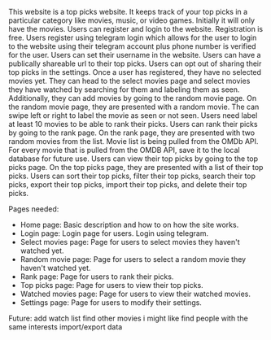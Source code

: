 <!-- # Toppick
## Description
**tl;dr** This is a website that keeps track of your top picks in a particular category like movies, music, or video games.

If you are like me, you have a lot of things to do. One of them is to have conversations with other people.
A common theme that keeps popping up is "What is your favorite \[Movie or Music or Video game\]?" or more generatlly "What are your top picks for \[Movie or Music or Video game\]?"
If you've met me before, and you've asked me for a list of my top picks, you'll see that they tend to change quite frequently. That's because I'm a a dummy who forgets my top picks every now and then, especially when I've been away from the particular \[Movie or Music or Video game\] I'm interested in. Basically, I'm a dummy who doesn't remember my top picks. So I'm making this small website so I can properly rank my top picks and keep track of them. 

## Features
Basic features:
* **Rank Picks**: This is where you can compare 2 random picks from the same category, choose the one you like the most, and rank it as your top pick.
* **Add new picks**: You can add new picks to the website. These may be movies, music, or video games.
* **Modify a pick**: You can modify a pick that you've already added. Maybe you made a mistake, or maybe season 8 came out and it ruined the whole experience for you (damn you Game of Thrones).
* **View your top picks**: You can view your top picks. You can see the top picks for movies, music, or video games. You can sort them, filter them, search them, export them, import them ... you name it.
And that's it!

## How do I get started?
Head over to the [https://toppicks.top](https://www.youtube.com/watch?v=dQw4w9WgXcQ) and follow the instructions. -->

This website is a top picks website. It keeps track of your top picks in a particular category like movies, music, or video games. Initially it will only have the movies.
Users can register and login to the website. Registration is free. Users register using telegram login which allows for the user to login to the website using their telegram account plus phone number is verified for the user. Users can set their username in the website. Users can have a publically shareable url to their top picks. Users can opt out of sharing their top picks in the settings. 
Once a user has registered, they have no selected movies yet. 
They can head to the select movies page and select movies they have watched by searching for them and labeling them as seen.
Additionally, they can add movies by going to the random movie page. On the random movie page, they are presented with a random movie. The can swipe left or right to label the movie as seen or not seen. 
Users need label at least 10 movies to be able to rank their picks.
Users can rank their picks by going to the rank page. On the rank page, they are presented with two random movies from the list.
Movie list is being pulled from the OMDb API. For every movie that is pulled from the OMDB API, save it to the local database for future use.
Users can view their top picks by going to the top picks page. On the top picks page, they are presented with a list of their top picks. Users can sort their top picks, filter their top picks, search their top picks, export their top picks, import their top picks, and delete their top picks.

Pages needed:
* Home page: Basic description and how to on how the site works.
* Login page: Login page for users. Login using telegram.
* Select movies page: Page for users to select movies they haven't watched yet.
* Random movie page: Page for users to select a random movie they haven't watched yet.
* Rank page: Page for users to rank their picks.
* Top picks page: Page for users to view their top picks.
* Watched movies page: Page for users to view their watched movies.
* Settings page: Page for users to modify their settings.


Future:
add watch list
find other movies i might like
find people with the same interests
import/export data
